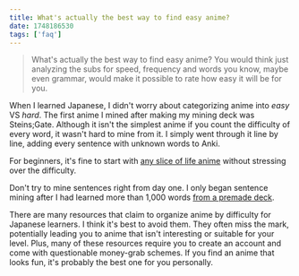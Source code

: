 ```yaml
---
title: What's actually the best way to find easy anime?
date: 1748186530
tags: ['faq']
---
```


> What's actually the best way to find easy anime?
> You would think just analyzing the subs for speed,
> frequency and words you know, maybe even grammar,
> would make it possible to rate how easy it will be for you.

When I learned Japanese,
I didn't worry about categorizing anime into *easy* VS *hard*.
The first anime I mined after making my mining deck was Steins;Gate.
Although it isn't the simplest anime if you count the difficulty of every word,
it wasn't hard to mine from it.
I simply went through it line by line,
adding every sentence with unknown words to Anki.

For beginners,
it's fine to start with
[any slice of life anime](what-good-things-are-there-to-watch-for-a-complete-beginner.html)
without stressing over the difficulty.

Don't try to mine sentences right from day one.
I only began sentence mining after I had learned more than 1,000 words
[from a premade deck](basic-vocabulary.html).

There are many resources that claim to organize anime by difficulty for Japanese learners.
I think it's best to avoid them.
They often miss the mark,
potentially leading you to anime that isn't interesting or suitable for your level.
Plus,
many of these resources require you to create an account
and come with questionable money-grab schemes.
If you find an anime that looks fun, it's probably the best one for you personally.
